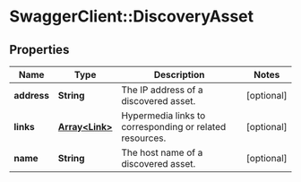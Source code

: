 # SwaggerClient::DiscoveryAsset

## Properties
Name | Type | Description | Notes
------------ | ------------- | ------------- | -------------
**address** | **String** | The IP address of a discovered asset. | [optional] 
**links** | [**Array&lt;Link&gt;**](Link.md) | Hypermedia links to corresponding or related resources. | [optional] 
**name** | **String** | The host name of a discovered asset. | [optional] 

